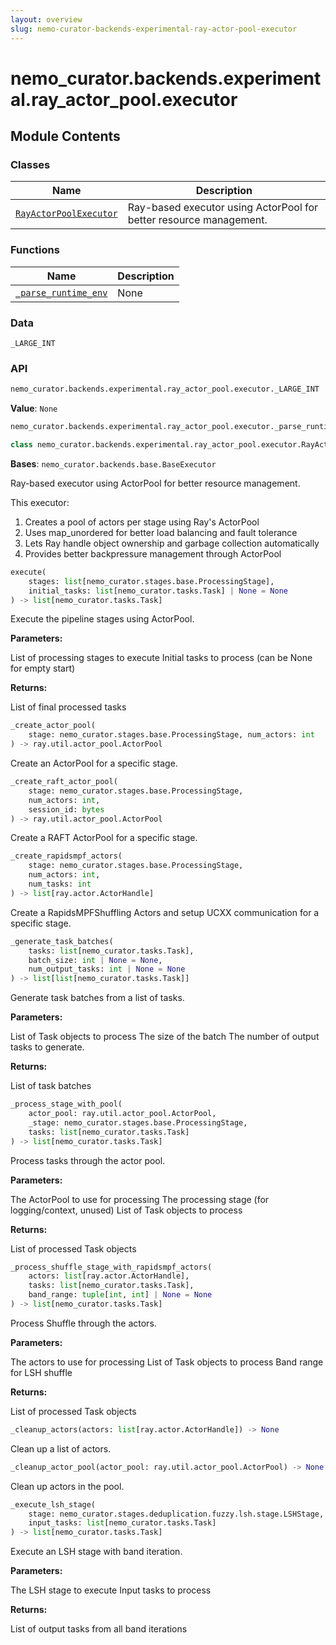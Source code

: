 ```yaml
---
layout: overview
slug: nemo-curator-backends-experimental-ray-actor-pool-executor
---
```


# nemo_curator.backends.experimental.ray_actor_pool.executor



## Module Contents

### Classes

| Name | Description |
|------|-------------|
| [`RayActorPoolExecutor`](#nemo_curatorbackendsexperimentalray_actor_poolexecutorrayactorpoolexecutor) | Ray-based executor using ActorPool for better resource management. |

### Functions

| Name | Description |
|------|-------------|
| [`_parse_runtime_env`](#nemo_curatorbackendsexperimentalray_actor_poolexecutor_parse_runtime_env) | None |

### Data

`_LARGE_INT`

### API

```python
nemo_curator.backends.experimental.ray_actor_pool.executor._LARGE_INT
```

**Value**: `None`


```python
nemo_curator.backends.experimental.ray_actor_pool.executor._parse_runtime_env(runtime_env: dict) -> dict
```


```python
class nemo_curator.backends.experimental.ray_actor_pool.executor.RayActorPoolExecutor(config: dict | None = None)
```

**Bases**: `nemo_curator.backends.base.BaseExecutor`

Ray-based executor using ActorPool for better resource management.

This executor:
1. Creates a pool of actors per stage using Ray's ActorPool
2. Uses map_unordered for better load balancing and fault tolerance
3. Lets Ray handle object ownership and garbage collection automatically
4. Provides better backpressure management through ActorPool

```python
execute(
    stages: list[nemo_curator.stages.base.ProcessingStage],
    initial_tasks: list[nemo_curator.tasks.Task] | None = None
) -> list[nemo_curator.tasks.Task]
```

Execute the pipeline stages using ActorPool.

**Parameters:**

<ParamField path="stages" type="list[nemo_curator.stages.base.ProcessingStage]">
  List of processing stages to execute
</ParamField>

<ParamField path="initial_tasks" type="list[nemo_curator.tasks.Task] | None">
  Initial tasks to process (can be None for empty start)
</ParamField>

**Returns:**

List of final processed tasks


```python
_create_actor_pool(
    stage: nemo_curator.stages.base.ProcessingStage, num_actors: int
) -> ray.util.actor_pool.ActorPool
```

Create an ActorPool for a specific stage.


```python
_create_raft_actor_pool(
    stage: nemo_curator.stages.base.ProcessingStage,
    num_actors: int,
    session_id: bytes
) -> ray.util.actor_pool.ActorPool
```

Create a RAFT ActorPool for a specific stage.


```python
_create_rapidsmpf_actors(
    stage: nemo_curator.stages.base.ProcessingStage,
    num_actors: int,
    num_tasks: int
) -> list[ray.actor.ActorHandle]
```

Create a RapidsMPFShuffling Actors and setup UCXX communication for a specific stage.


```python
_generate_task_batches(
    tasks: list[nemo_curator.tasks.Task],
    batch_size: int | None = None,
    num_output_tasks: int | None = None
) -> list[list[nemo_curator.tasks.Task]]
```

Generate task batches from a list of tasks.

**Parameters:**

<ParamField path="tasks" type="list[nemo_curator.tasks.Task]">
  List of Task objects to process
</ParamField>

<ParamField path="batch_size" type="int | None">
  The size of the batch
</ParamField>

<ParamField path="num_output_tasks" type="int | None">
  The number of output tasks to generate.
</ParamField>

**Returns:**

List of task batches


```python
_process_stage_with_pool(
    actor_pool: ray.util.actor_pool.ActorPool,
    _stage: nemo_curator.stages.base.ProcessingStage,
    tasks: list[nemo_curator.tasks.Task]
) -> list[nemo_curator.tasks.Task]
```

Process tasks through the actor pool.

**Parameters:**

<ParamField path="actor_pool" type="ray.util.actor_pool.ActorPool">
  The ActorPool to use for processing
</ParamField>

<ParamField path="_stage" type="nemo_curator.stages.base.ProcessingStage">
  The processing stage (for logging/context, unused)
</ParamField>

<ParamField path="tasks" type="list[nemo_curator.tasks.Task]">
  List of Task objects to process
</ParamField>

**Returns:**

List of processed Task objects


```python
_process_shuffle_stage_with_rapidsmpf_actors(
    actors: list[ray.actor.ActorHandle],
    tasks: list[nemo_curator.tasks.Task],
    band_range: tuple[int, int] | None = None
) -> list[nemo_curator.tasks.Task]
```

Process Shuffle through the actors.

**Parameters:**

<ParamField path="actors" type="list[ray.actor.ActorHandle]">
  The actors to use for processing
</ParamField>

<ParamField path="tasks" type="list[nemo_curator.tasks.Task]">
  List of Task objects to process
</ParamField>

<ParamField path="band_range" type="tuple[int, int] | None">
  Band range for LSH shuffle
</ParamField>

**Returns:**

List of processed Task objects


```python
_cleanup_actors(actors: list[ray.actor.ActorHandle]) -> None
```

Clean up a list of actors.


```python
_cleanup_actor_pool(actor_pool: ray.util.actor_pool.ActorPool) -> None
```

Clean up actors in the pool.


```python
_execute_lsh_stage(
    stage: nemo_curator.stages.deduplication.fuzzy.lsh.stage.LSHStage,
    input_tasks: list[nemo_curator.tasks.Task]
) -> list[nemo_curator.tasks.Task]
```

Execute an LSH stage with band iteration.

**Parameters:**

<ParamField path="stage" type="nemo_curator.stages.deduplication.fuzzy.lsh.stage.LSHStage">
  The LSH stage to execute
</ParamField>

<ParamField path="input_tasks" type="list[nemo_curator.tasks.Task]">
  Input tasks to process
</ParamField>

**Returns:**

List of output tasks from all band iterations

